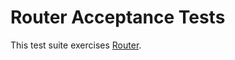 # Router Acceptance Tests 

This test suite exercises [Router](https://github.com/GESoftware-CF/router-release).

